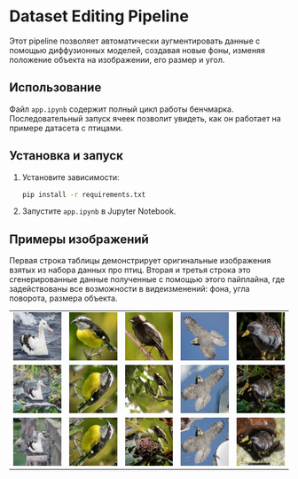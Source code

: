 # Dataset Editing Pipeline

Этот pipeline позволяет автоматически аугментировать данные с помощью диффузионных моделей, создавая новые фоны, изменяя положение объекта на изображении, его размер и угол.

## Использование

Файл `app.ipynb` содержит полный цикл работы бенчмарка. Последовательный запуск ячеек позволит увидеть, как он работает на примере датасета с птицами.

## Установка и запуск

1. Установите зависимости:
   ```bash
   pip install -r requirements.txt
   ```
2. Запустите `app.ipynb` в Jupyter Notebook.

## Примеры изображений

Первая строка таблицы демонстрирует оригинальные изображения взятых из набора данных про птиц.
Вторая и третья строка это сгенерированные данные полученные с помощью этого пайплайна, где задействованы все возможности в видеизменений: фона, угла поворота, размера объекта.
<table>
  <tr>
    <td><img src="images/albatross_orig.jpg" alt="Albatross Original" width="100%"></td>
    <td><img src="images/bananaquit_orig.jpg" alt="Bananaquit Original" width="100%"></td>
    <td><img src="images/bobolink_orig.jpg" alt="Bobolink Original" width="100%"></td>
    <td><img src="images/gyfralcon_orig.jpg" alt="Gyfralcon Original" width="100%"></td>
    <td><img src="images/sora_orig.jpg" alt="Sora Original" width="100%"></td>
  </tr>
  <tr>
    <td><img src="images/albatross_1.jpg" alt="Albatross 1" width="100%"></td>
    <td><img src="images/bananaquit_1.jpg" alt="Bananaquit 1" width="100%"></td>
    <td><img src="images/bobolink_1.jpg" alt="Bobolink 1" width="100%"></td>
    <td><img src="images/gyfralcon_1.jpg" alt="Gyfralcon 1" width="100%"></td>
    <td><img src="images/sora_1.jpg" alt="Sora 1" width="100%"></td>
  </tr>
  <tr>
    <td><img src="images/albatross_2.jpg" alt="Albatross 2" width="100%"></td>
    <td><img src="images/bananaquit_2.jpg" alt="Bananaquit 2" width="100%"></td>
    <td><img src="images/bobolink_2.jpg" alt="Bobolink 2" width="100%"></td>
    <td><img src="images/gyfralcon_2.jpg" alt="Gyfralcon 2" width="100%"></td>
    <td><img src="images/sora_2.jpg" alt="Sora 2" width="100%"></td>
  </tr>
</table>